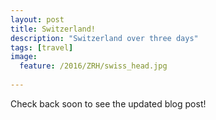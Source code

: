 ```yaml
---
layout: post
title: Switzerland!
description: "Switzerland over three days"
tags: [travel]
image:
  feature: /2016/ZRH/swiss_head.jpg
  
---
```


Check back soon to see the updated blog post!

<!--Over the winter break, I've been given the opportunity to go to Europe for Christmas. Unfortunately 
-->

